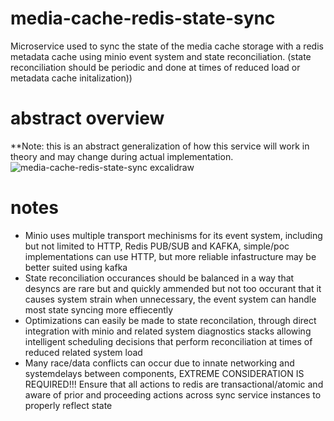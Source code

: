 # media-cache-redis-state-sync
Microservice used to sync the state of the media cache storage with a redis metadata cache using minio event system and state reconciliation. (state reconciliation should be periodic and done at times of reduced load or metadata cache initalization))
# abstract overview
**Note: this is an abstract generalization of how this service will work in theory and may change during actual implementation.
![media-cache-redis-state-sync excalidraw](https://github.com/user-attachments/assets/2a196d18-8b17-48b9-98d3-5e6c6b6aebd0)
# notes
+ Minio uses multiple transport mechinisms for its event system, including but not limited to HTTP, Redis PUB/SUB and KAFKA, simple/poc implementations can use HTTP, but more reliable infastructure may be better suited using kafka
+ State reconciliation occurances should be balanced in a way that desyncs are rare but and quickly ammended but not too occurant that it causes system strain when unnecessary, the event system can handle most state syncing more effiecently
+ Optimizations can easily be made to state reconcilation, through direct integration with minio and related system diagnostics stacks allowing intelligent scheduling decisions that perform reconciliation at times of reduced related system load
+ Many race/data conflicts can occur due to innate networking and systemdelays between components, EXTREME CONSIDERATION IS REQUIRED!!! Ensure that all actions to redis are transactional/atomic and aware of prior and proceeding actions across sync service instances to properly reflect state
